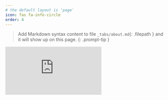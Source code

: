 ```yaml
---
# the default layout is 'page'
icon: fas fa-info-circle
order: 4
---
```


> Add Markdown syntax content to file `_tabs/about.md`{: .filepath } and it will show up on this page.
{: .prompt-tip }


<iframe src="https://tryhackme.com/api/v2/badges/public-profile?userPublicId=598888" style='border:none;'></iframe>
